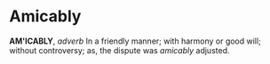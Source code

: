 # Amicably

**AM'ICABLY**, _adverb_ In a friendly manner; with harmony or good will; without controversy; as, the dispute was _amicably_ adjusted.